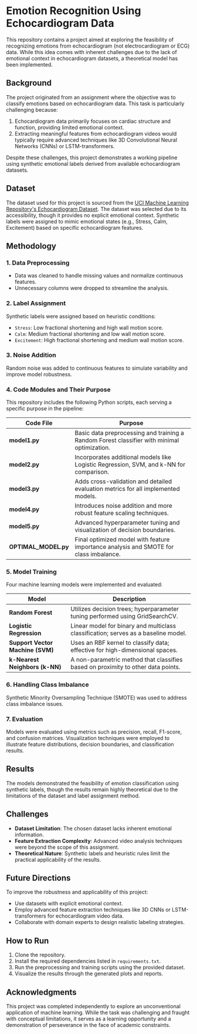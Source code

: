 # Emotion Recognition Using Echocardiogram Data

This repository contains a project aimed at exploring the feasibility of recognizing emotions from echocardiogram (not electrocardiogram or ECG) data. While this idea comes with inherent challenges due to the lack of emotional context in echocardiogram datasets, a theoretical model has been implemented.

## Background

The project originated from an assignment where the objective was to classify emotions based on echocardiogram data. This task is particularly challenging because:

1. Echocardiogram data primarily focuses on cardiac structure and function, providing limited emotional context.
2. Extracting meaningful features from echocardiogram videos would typically require advanced techniques like 3D Convolutional Neural Networks (CNNs) or LSTM-transformers.

Despite these challenges, this project demonstrates a working pipeline using synthetic emotional labels derived from available echocardiogram datasets.

## Dataset

The dataset used for this project is sourced from the [UCI Machine Learning Repository's Echocardiogram Dataset](https://archive.ics.uci.edu/dataset/38/echocardiogram). The dataset was selected due to its accessibility, though it provides no explicit emotional context. Synthetic labels were assigned to mimic emotional states (e.g., Stress, Calm, Excitement) based on specific echocardiogram features.

## Methodology

### 1. Data Preprocessing
- Data was cleaned to handle missing values and normalize continuous features.
- Unnecessary columns were dropped to streamline the analysis.

### 2. Label Assignment
Synthetic labels were assigned based on heuristic conditions:
- `Stress`: Low fractional shortening and high wall motion score.
- `Calm`: Medium fractional shortening and low wall motion score.
- `Excitement`: High fractional shortening and medium wall motion score.

### 3. Noise Addition
Random noise was added to continuous features to simulate variability and improve model robustness.

### 4. Code Modules and Their Purpose
This repository includes the following Python scripts, each serving a specific purpose in the pipeline:

| Code File          | Purpose                                                                                     |
|--------------------|---------------------------------------------------------------------------------------------|
| **model1.py**      | Basic data preprocessing and training a Random Forest classifier with minimal optimization. |
| **model2.py**      | Incorporates additional models like Logistic Regression, SVM, and k-NN for comparison.     |
| **model3.py**      | Adds cross-validation and detailed evaluation metrics for all implemented models.          |
| **model4.py**      | Introduces noise addition and more robust feature scaling techniques.                      |
| **model5.py**      | Advanced hyperparameter tuning and visualization of decision boundaries.                    |
| **OPTIMAL_MODEL.py** | Final optimized model with feature importance analysis and SMOTE for class imbalance.      |

### 5. Model Training
Four machine learning models were implemented and evaluated:

| Model                | Description                                                                                 |
|----------------------|---------------------------------------------------------------------------------------------|
| **Random Forest**    | Utilizes decision trees; hyperparameter tuning performed using GridSearchCV.               |
| **Logistic Regression** | Linear model for binary and multiclass classification; serves as a baseline model.         |
| **Support Vector Machine (SVM)** | Uses an RBF kernel to classify data; effective for high-dimensional spaces.        |
| **k-Nearest Neighbors (k-NN)**   | A non-parametric method that classifies based on proximity to other data points. |

### 6. Handling Class Imbalance
Synthetic Minority Oversampling Technique (SMOTE) was used to address class imbalance issues.

### 7. Evaluation
Models were evaluated using metrics such as precision, recall, F1-score, and confusion matrices. Visualization techniques were employed to illustrate feature distributions, decision boundaries, and classification results.

## Results
The models demonstrated the feasibility of emotion classification using synthetic labels, though the results remain highly theoretical due to the limitations of the dataset and label assignment method.

## Challenges
- **Dataset Limitation**: The chosen dataset lacks inherent emotional information.
- **Feature Extraction Complexity**: Advanced video analysis techniques were beyond the scope of this assignment.
- **Theoretical Nature**: Synthetic labels and heuristic rules limit the practical applicability of the results.

## Future Directions
To improve the robustness and applicability of this project:
- Use datasets with explicit emotional context.
- Employ advanced feature extraction techniques like 3D CNNs or LSTM-transformers for echocardiogram video data.
- Collaborate with domain experts to design realistic labeling strategies.

## How to Run
1. Clone the repository.
2. Install the required dependencies listed in `requirements.txt`.
3. Run the preprocessing and training scripts using the provided dataset.
4. Visualize the results through the generated plots and reports.

## Acknowledgments
This project was completed independently to explore an unconventional application of machine learning. While the task was challenging and fraught with conceptual limitations, it serves as a learning opportunity and a demonstration of perseverance in the face of academic constraints.


